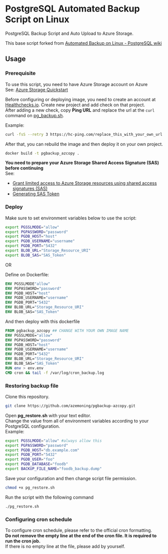 # PostgreSQL Automated Backup Script on Linux

PostgreSQL Backup Script and Auto Upload to Azure Storage.

This base script forked from [Automated Backup on Linux - PostgreSQL wiki](https://wiki.postgresql.org/wiki/Automated_Backup_on_Linux)

## Usage

### Prerequisite

To use this script, you need to have Azure Storage account on Azure  
See: [Azure Storage Quickstart](https://docs.microsoft.com/en-us/azure/storage/blobs/storage-quickstart-blobs-portal)

Before configuring or deploying image, you need to create an account at [Healthchecks.io](https://healthcheks.io). Create new project and add check on that project.\
After adding a new check, copy **Ping URL** and replace the url at the ```curl``` command on [pg_backup.sh](https://github.com/azemoning/pgbackrest/blob/master/pg_backup.sh).

Example:

```bash
curl -fsS --retry 3 https://hc-ping.com/replace_this_with_your_own_url > /dev/null
```

After that, you can rebuild the image and then deploy it on your own project.

```bash
docker build -t pgbackup_azcopy .
```

**You need to prepare your Azure Storage Shared Access Signature (SAS) before continuing**  
See: 
- [Grant limited access to Azure Storage resources using shared access signatures (SAS)](https://docs.microsoft.com/en-us/azure/storage/common/storage-sas-overview)
- [Generating SAS Token](https://docs.snowflake.net/manuals/user-guide/data-load-azure-config.html#generating-an-sas-token)

### Deploy  

Make sure to set environment variables below to use the script:

```bash
export PGSSLMODE="allow"
export PGPASSWORD="password"
export PGDB_HOST="host"
export PGDB_USERNAME="username"
export PGDB_PORT="5432"
export BLOB_URL="Storage_Resource_URI"
export BLOB_SAS="SAS_Token"
```

OR

Define on Dockerfile:

```dockerfile
ENV PGSSLMODE"allow"
ENV PGPASSWORD="password"
ENV PGDB_HOST="host"
ENV PGDB_USERNAME="username"
ENV PGDB_PORT="5432"
ENV BLOB_URL="Storage_Resource_URI"
ENV BLOB_SAS="SAS_Token"
```

And then deploy with this dockerfile

```dockerfile
FROM pgbackup_azcopy ## CHANGE WITH YOUR OWN IMAGE NAME
ENV PGSSLMODE="allow"
ENV PGPASSWORD="password"
ENV PGDB_HOST="host"
ENV PGDB_USERNAME="username"
ENV PGDB_PORT="5432"
ENV BLOB_URL="Storage_Resource_URI"
ENV BLOB_SAS="SAS_Token"
RUN env > env.env
CMD cron && tail -f /var/log/cron_backup.log
```

### Restoring backup file

Clone this repository.

```bash
git clone https://github.com/azemoning/pgbackup-azcopy.git
```

Open **pg_restore.sh** with your text editor.\
Change the value from all of environment variables according to your PostgreSQL configuration.\
Example:

```bash
export PGSSLMODE="allow" #always allow this
export PGPASSWORD="password"
export PGDB_HOST="db.example.com"
export PGDB_PORT="5432"
export PGDB_USER="foo"
export PGDB_DATABASE="foodb"
export BACKUP_FILE_NAME="foodb_backup.dump"
```

Save your configuration and then change script file permission.

```bash
chmod +x pg_restore.sh
```

Run the script with the following command

```bash
./pg_restore.sh
```

### Configuring cron schedule

To configure cron schedule, please refer to the official cron formatting.\
**Do not remove the empty line at the end of the cron file. It is required to run the cron job.**\
If there is no empty line at the file, please add by yourself.
